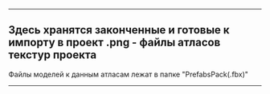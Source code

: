 
____
## Здесь хранятся законченные и готовые к импорту в проект .png - файлы атласов текстур проекта
Файлы моделей к данным атласам лежат в папке "PrefabsPack(.fbx)"
____

